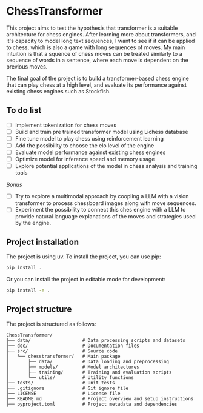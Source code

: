 # ChessTransformer

This project aims to test the hypothesis that transformer is a suitable architecture for chess engines. After learning more about transformers, and it's capacity to model long text sequences, I want to see if it can be applied to chess, which is also a game with long sequences of moves. My main intuition is that a squence of chess moves can be treated similarly to a sequence of words in a sentence, where each move is dependent on the previous moves.

The final goal of the project is to build a transformer-based chess engine that can play chess at a high level, and evaluate its performance against existing chess engines such as Stockfish.

## To do list
- [ ] Implement tokenization for chess moves
- [ ] Build and train pre trained transformer model using Lichess database
- [ ] Fine tune model to play chess using reinforcement learning
- [ ] Add the possibility to choose the elo level of the engine
- [ ] Evaluate model performance against existing chess engines
- [ ] Optimize model for inference speed and memory usage
- [ ] Explore potential applications of the model in chess analysis and training tools

*Bonus* 
- [ ] Try to explore a multimodal approach by coopling a LLM with a vision transformer to process chessboard images along with move sequences.
- [ ] Experiment the possibility to connect this ches engine with a LLM to provide natural language explanations of the moves and strategies used by the engine.

## Project installation
The project is using uv. To install the project, you can use pip:

```bash
pip install .
```
Or you can install the project in editable mode for development:

```bash 
pip install -e .
```

## Project structure
The project is structured as follows:
```
ChessTransformer/
├── data/                   # Data processing scripts and datasets
├── doc/                    # Documentation files
├── src/                    # Source code
│   └── chesstransformer/   # Main package
│       ├── data/           # Data loading and preprocessing
│       ├── models/         # Model architectures
│       ├── training/       # Training and evaluation scripts
│       └── utils/          # Utility functions
├── tests/                  # Unit tests
├── .gitignore              # Git ignore file
├── LICENSE                 # License file
├── README.md               # Project overview and setup instructions
├── pyproject.toml          # Project metadata and dependencies
```
